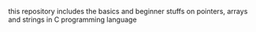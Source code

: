 this repository includes the basics and beginner stuffs on pointers, arrays and strings in C programming language
